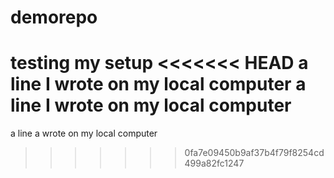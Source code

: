 # demorepo
testing my setup
<<<<<<< HEAD
a line I wrote on my local computer
a line I wrote on my local computer
=======
a line a wrote on my local computer
>>>>>>> 0fa7e09450b9af37b4f79f8254cd499a82fc1247

